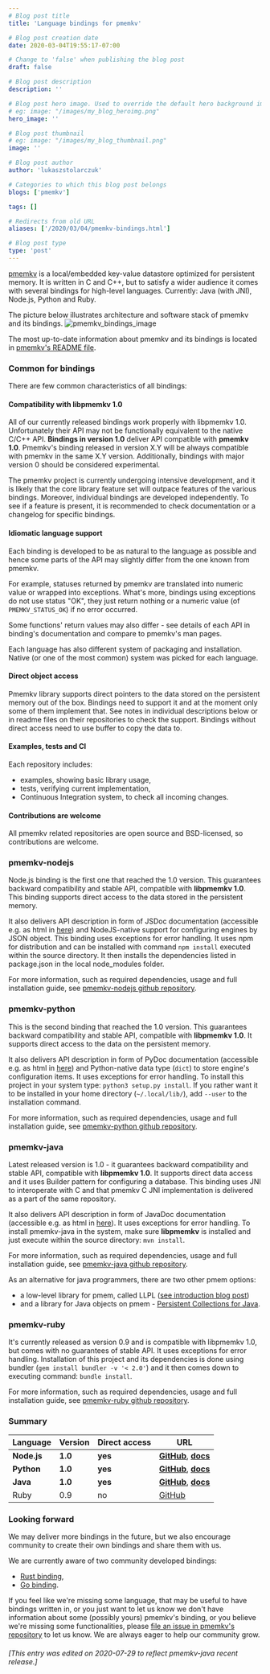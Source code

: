 ```yaml
---
# Blog post title
title: 'Language bindings for pmemkv'

# Blog post creation date
date: 2020-03-04T19:55:17-07:00

# Change to 'false' when publishing the blog post
draft: false

# Blog post description
description: ''

# Blog post hero image. Used to override the default hero background image.
# eg: image: "/images/my_blog_heroimg.png"
hero_image: ''

# Blog post thumbnail
# eg: image: "/images/my_blog_thumbnail.png"
image: ''

# Blog post author
author: 'lukaszstolarczuk'

# Categories to which this blog post belongs
blogs: ['pmemkv']

tags: []

# Redirects from old URL
aliases: ['/2020/03/04/pmemkv-bindings.html']

# Blog post type
type: 'post'
---
```


[pmemkv][pmemkv_pmem_io] is a local/embedded key-value datastore optimized for persistent memory.
It is written in C and C++, but to satisfy a wider audience it comes with several bindings
for high-level languages. Currently: Java (with JNI), Node.js, Python and Ruby.

The picture below illustrates architecture and software stack of pmemkv and its bindings.
![pmemkv_bindings_image](/images/posts/pmemkv_bindings.png)

The most up-to-date information about pmemkv and its bindings is located in
[pmemkv's README file][pmemkv_bindings_readme].

### Common for bindings

There are few common characteristics of all bindings:

#### Compatibility with libpmemkv 1.0

All of our currently released bindings work properly with libpmemkv 1.0. Unfortunately their API
may not be functionally equivalent to the native C/C++ API. **Bindings in version 1.0**
deliver API compatible with **pmemkv 1.0**. Pmemkv's binding released in version X.Y
will be always compatible with pmemkv in the same X.Y version.
Additionally, bindings with major version 0 should be considered experimental.

The pmemkv project is currently undergoing intensive development, and it is likely that
the core library feature set will outpace features of the various bindings. Moreover,
individual bindings are developed independently. To see if a feature is present,
it is recommended to check documentation or a changelog for specific bindings.

#### Idiomatic language support

Each binding is developed to be as natural to the language as possible and hence
some parts of the API may slightly differ from the one known from pmemkv.

For example, statuses returned by pmemkv are translated into numeric value or wrapped
into exceptions. What's more, bindings using exceptions do not use status "OK", they just
return nothing or a numeric value (of `PMEMKV_STATUS_OK`) if no error occurred.

Some functions' return values may also differ - see details of each API
in binding's documentation and compare to pmemkv's man pages.

Each language has also different system of packaging and installation.
Native (or one of the most common) system was picked for each language.

#### Direct object access

Pmemkv library supports direct pointers to the data stored on the persistent memory
out of the box. Bindings need to support it and at the moment only some of them implement that.
See notes in individual descriptions below or in readme files on their repositories
to check the support. Bindings without direct access need to use buffer to copy the data to.

#### Examples, tests and CI

Each repository includes:

- examples, showing basic library usage,
- tests, verifying current implementation,
- Continuous Integration system, to check all incoming changes.

#### Contributions are welcome

All pmemkv related repositories are open source and BSD-licensed, so contributions are welcome.

### pmemkv-nodejs

Node.js binding is the first one that reached the 1.0 version. This guarantees
backward compatibility and stable API, compatible with **libpmemkv 1.0**. This binding supports
direct access to the data stored in the persistent memory.

It also delivers API description in form of JSDoc documentation (accessible e.g. as html in
[here][nodejs_pmem_io]) and NodeJS-native support for configuring engines by JSON object.
This binding uses exceptions for error handling. It uses npm for distribution and can be installed
with command `npm install` executed within the source directory. It then installs the dependencies
listed in package.json in the local node_modules folder.

For more information, such as required dependencies, usage and full installation guide,
see [pmemkv-nodejs github repository][nodejs_gh].

### pmemkv-python

This is the second binding that reached the 1.0 version. This guarantees backward compatibility
and stable API, compatible with **libpmemkv 1.0**. It supports direct access to the data
on the persistent memory.

It also delivers API description in form of PyDoc documentation (accessible e.g. as html in
[here][py_pmem_io]) and Python-native data type (`dict`) to store engine's configuration items.
It uses exceptions for error handling. To install this project in your system type:
`python3 setup.py install`. If you rather want it to be installed in your home directory
(`~/.local/lib/`), add `--user` to the installation command.

For more information, such as required dependencies, usage and full installation guide,
see [pmemkv-python github repository][py_gh].

### pmemkv-java

Latest released version is 1.0 - it guarantees backward compatibility and stable API,
compatible with **libpmemkv 1.0**. It supports direct data access and it uses Builder pattern
for configuring a database. This binding uses JNI to interoperate with C and that
pmemkv C JNI implementation is delivered as a part of the same repository.

It also delivers API description in form of JavaDoc documentation (accessible e.g. as html in
[here][java_pmem_io]). It uses exceptions for error handling. To install pmemkv-java in the system,
make sure **libpmemkv** is installed and just execute within the source directory: `mvn install`.

For more information, such as required dependencies, usage and full installation guide,
see [pmemkv-java github repository][java_gh].

As an alternative for java programmers, there are two other pmem options:

- a low-level library for pmem, called LLPL ([see introduction blog post][llpl_blog])
- and a library for Java objects on pmem - [Persistent Collections for Java][pcj_gh].

### pmemkv-ruby

It's currently released as version 0.9 and is compatible with libpmemkv 1.0, but comes
with no guarantees of stable API. It uses exceptions for error handling.
Installation of this project and its dependencies is done using bundler
(`gem install bundler -v '< 2.0'`) and it then comes down to executing command: `bundle install`.

For more information, such as required dependencies, usage and full installation guide,
see [pmemkv-ruby github repository][ruby_gh].

### Summary

| Language    | Version | Direct access | URL                                                 |
| ----------- | ------- | ------------- | --------------------------------------------------- |
| **Node.js** | **1.0** | **yes**       | **[GitHub][nodejs_gh]**, **[docs][nodejs_pmem_io]** |
| **Python**  | **1.0** | **yes**       | **[GitHub][py_gh]**, **[docs][py_pmem_io]**         |
| **Java**    | **1.0** | **yes**       | **[GitHub][java_gh]**, **[docs][java_pmem_io]**     |
| Ruby        | 0.9     | no            | [GitHub][ruby_gh]                                   |

### Looking forward

We may deliver more bindings in the future, but we also encourage community to create their own bindings
and share them with us.

We are currently aware of two community developed bindings:

- [Rust binding][rust_binding_iss],
- [Go binding][go_binding_iss].

If you feel like we're missing some language, that may be useful to have bindings written in,
or you just want to let us know we don't have information about some (possibly yours) pmemkv's binding,
or you believe we're missing some functionalities, please [file an issue in pmemkv's repository][new_pmemkv_iss]
to let us know. We are always eager to help our community grow.

###### [This entry was edited on 2020-07-29 to reflect pmemkv-java recent release.]

[pmemkv_pmem_io]: /pmemkv/
[pmemkv_bindings_readme]: https://github.com/pmem/pmemkv/#language-bindings
[nodejs_gh]: https://github.com/pmem/pmemkv-nodejs
[nodejs_pmem_io]: /pmemkv-nodejs
[py_gh]: https://github.com/pmem/pmemkv-python
[py_pmem_io]: /pmemkv-python
[java_gh]: https://github.com/pmem/pmemkv-java
[java_pmem_io]: /pmemkv-java
[llpl_blog]: /blog/2020/05/introduction-to-llpl
[pcj_gh]: https://github.com/pmem/pcj
[ruby_gh]: https://github.com/pmem/pmemkv-ruby
[rust_binding_iss]: https://github.com/pmem/pmemkv/issues/192
[go_binding_iss]: https://github.com/pmem/pmemkv/issues/190
[new_pmemkv_iss]: https://github.com/pmem/pmemkv/issues
